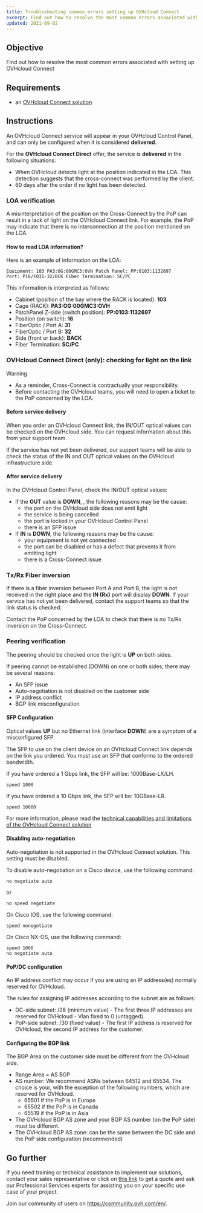 ```yaml
---
title: Troubleshooting common errors setting up OVHcloud Connect
excerpt: Find out how to resolve the most common errors associated with setting up OVHcloud Connect
updated: 2021-09-02
---
```


## Objective

Find out how to resolve the most common errors associated with setting up OVHcloud Connect

## Requirements

- an [OVHcloud Connect solution](https://www.ovhcloud.com/en-ca/network-security/ovhcloud-connect/)

## Instructions

An OVHcloud Connect service will appear in your OVHcloud Control Panel, and can only be configured when it is considered **delivered**.

For the **OVHcloud Connect Direct** offer, the service is **delivered** in the following situations:

- When OVHcloud detects light at the position indicated in the LOA. This detection suggests that the cross-connect was performed by the client.
- 60 days after the order if no light has been detected.

### LOA verification

A misinterpretation of the position on the Cross-Connect by the PoP can result in a lack of light on the OVHcloud Connect link.
For example, the PoP may indicate that there is no interconnection at the position mentioned on the LOA.

#### How to read LOA information?

Here is an example of information on the LOA:

```
Equipment: 103 PA3:OG:00GMC3:OVH Patch Panel: PP:0103:1132697
Port: P16/FO31-32/BCK Fiber Termination: SC/PC
```

This information is interpreted as follows:

- Cabinet (position of the bay where the RACK is located): **103**
- Cage (RACK): **PA3:OG:00GMC3:OVH**
- PatchPanel Z-side (switch position): **PP:0103:1132697**
- Position (on switch): **16**
- FiberOptic / Port A: **31**
- FiberOptic / Port B: **32**
- Side (front or back): **BACK**
- Fiber Termination: **SC/PC**

### OVHcloud Connect Direct (only): checking for light on the link

> [!warning]
>
> - As a reminder, Cross-Connect is contractually your responsibility.
> - Before contacting the OVHcloud teams, you will need to open a ticket to the PoP concerned by the LOA.
>

#### Before service delivery

When you order an OVHcloud Connect link, the IN/OUT optical values can be checked on the OVHcloud side. You can request information about this from your support team.

If the service has not yet been delivered, our support teams will be able to check the status of the IN and OUT optical values on the OVHcloud infrastructure side.

#### After service delivery

In the OVHcloud Control Panel, check the IN/OUT optical values:

- If the **OUT** value is **DOWN**, , the following reasons may be the cause:
    - the port on the OVHcloud side does not emit light
    - the service is being cancelled
    - the port is locked in your OVHcloud Control Panel
    - there is an SFP issue
- If **IN** is **DOWN**, the following reasons may be the cause:
    - your equipment is not yet connected
    - the port can be disabled or has a defect that prevents it from emitting light
    - there is a Cross-Connect issue

### Tx/Rx Fiber inversion

If there is a fiber inversion between Port A and Port B, the light is not received in the right place and the **IN (Rx)** port will display **DOWN**. If your service has not yet been delivered, contact the support teams so that the link status is checked.

Contact the PoP concerned by the LOA to check that there is no Tx/Rx inversion on the Cross-Connect.

### Peering verification

The peering should be checked once the light is **UP** on both sides.

If peering cannot be established (DOWN) on one or both sides, there may be several reasons:

- An SFP issue
- Auto-negotiation is not disabled on the customer side
- IP address conflict
- BGP link misconfiguration

#### SFP Configuration

Optical values **UP** but no Ethernet link (interface **DOWN**) are a symptom of a misconfigured SFP.

The SFP to use on the client device on an OVHcloud Connect link depends on the link you ordered. You must use an SFP that conforms to the ordered bandwidth.

If you have ordered a 1 Gbps link, the SFP will be: 1000Base-LX/LH.

```
speed 1000
```

If you have ordered a 10 Gbps link, the SFP will be: 10GBase-LR.

```
speed 10000
```

For more information, please read the [technical capabilities and limitations of the OVHcloud Connect solution](/pages/network/ovhcloud_connect/occ-limits)

#### Disabling auto-negotiation

Auto-negotiation is not supported in the OVHcloud Connect solution. This setting must be disabled.

To disable auto-negotiation on a Cisco device, use the following command:

```
no negotiate auto
```

or

```
no speed negotiate
```

On Cisco IOS, use the following command:

```
speed nonegotiate
```

On Cisco NX-OS, use the following command:

```
speed 1000
no negotiate auto
```

#### PoP/DC configuration

An IP address conflict may occur if you are using an IP address(es) normally reserved for OVHcloud.

The rules for assigning IP addresses according to the subnet are as follows:

- DC-side subnet: /28 (minimum value) - The first three IP addresses are reserved for OVHcloud - Vlan fixed to 0 (untagged).
- PoP-side subnet: /30 (fixed value) - The first IP address is reserved for OVHcloud, the second IP address for the customer.

#### Configuring the BGP link

The BGP Area on the customer side must be different from the OVHcloud side.

- Range Area = AS BGP
- AS number: We recommend ASNs between 64512 and 65534. The choice is your, with the exception of the following numbers, which are reserved for OVHcloud.
    - 65501 if the PoP is in Europe
    - 65502 if the PoP is in Canada
    - 65519 if the PoP is in Asia
- The OVHcloud BGP AS zone and your BGP AS number (on the PoP side) must be different.
- The OVHcloud BGP AS zone: can be the same between the DC side and the PoP side configuration (recommended)

## Go further

If you need training or technical assistance to implement our solutions, contact your sales representative or click on [this link](https://www.ovhcloud.com/en-ca/professional-services/) to get a quote and ask our Professional Services experts for assisting you on your specific use case of your project.

Join our community of users on <https://community.ovh.com/en/>.
